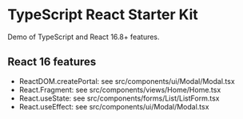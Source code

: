 # TypeScript React Starter Kit

Demo of TypeScript and React 16.8+ features.

## React 16 features

-   ReactDOM.createPortal: see src/components/ui/Modal/Modal.tsx
-   React.Fragment: see src/components/views/Home/Home.tsx
-   React.useState: see src/components/forms/List/ListForm.tsx
-   React.useEffect: see src/components/ui/Modal/Modal.tsx
